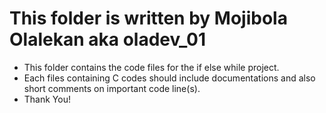 # This folder is written by Mojibola Olalekan aka oladev_01
- This folder contains the code files for the if else while project.
- Each files containing C codes should include documentations and also short comments on important code line(s).
- Thank You!